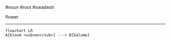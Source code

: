 #noun #root #swadesh 

flower
***
```mermaid  
flowchart LR
A[bloom <sub>en</sub>] ---> B[balume]
```